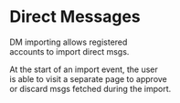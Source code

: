 
# Direct Messages

DM importing allows registered <br>
accounts to import direct msgs.

At the start of an import event, the user <br>
is able to visit a separate page to approve <br>
or discard msgs fetched during the import.
